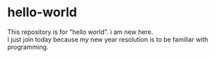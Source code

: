 # hello-world
This repository is for "hello world".
i am new here. <br>I just join today because my new year resolution is to be familiar with programming.
